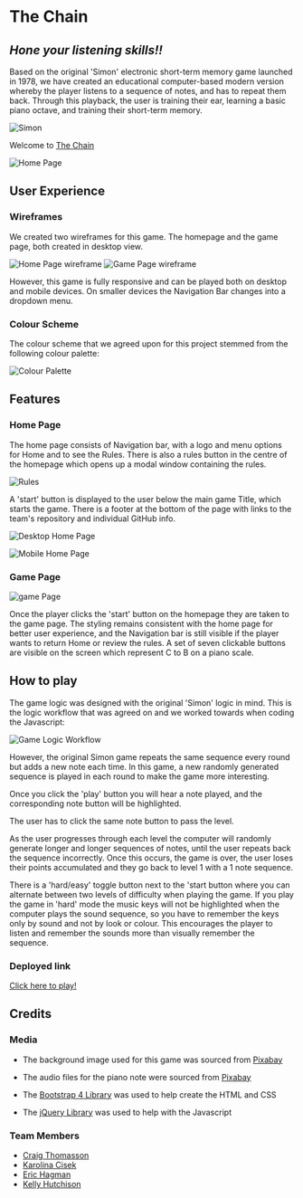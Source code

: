 #  **The Chain**  
## *Hone your listening skills!!*

Based on the original 'Simon' electronic short-term memory game launched in 1978, we have created an educational computer-based modern version whereby the player listens to a sequence of notes, and has to repeat them back. Through this playback, the user is training their ear, learning a basic piano octave, and training their short-term memory. 

![Simon](src/assets/image/simon.png)

Welcome to <a href="https://craigthomasson.github.io/team-5-music-game-/" target="_blank" rel="noopener">The Chain</a>

![Home Page](src/assets/image/responsive-homepage.png)

## User Experience

### Wireframes

We created two wireframes for this game. The homepage and the game page, both created in desktop view.

![Home Page wireframe](src/assets/image/homepage-wireframe.png)
![Game Page wireframe](src/assets/image/gamepage-wireframe.png)

However, this game is fully responsive and can be played both on desktop and mobile devices. On smaller devices the Navigation Bar changes into a dropdown menu.

### Colour Scheme

The colour scheme that we agreed upon for this project stemmed from the following colour palette:

![Colour Palette](src/assets/image/colour-scheme.png)

## Features

### Home Page

The home page consists of  Navigation bar, with a logo and menu options for Home and to see the Rules. There is also a rules button in the centre of the homepage which opens up a modal window containing the rules. 

![Rules](src/assets/image/rules.png)

A 'start' button is displayed to the user below the main game Title, which starts the game. There is a footer at the bottom of the page with links to the team's repository and individual GitHub info. 

![Desktop Home Page](src/assets/image/desktop-homepage.png)

![Mobile Home Page](src/assets/image/mobile-homepage.png)

### Game Page

![game Page](src/assets/image/gamepage.png)

Once the player clicks the 'start' button on the homepage they are taken to the game page. The styling remains consistent with the home page for better user experience, and the Navigation bar is still visible if the player wants to return Home or review the rules. A set of seven clickable buttons are visible on the screen which represent C to B on a piano scale. 

## How to play

The game logic was designed with the original 'Simon' logic in mind. This is the logic workflow that was agreed on and we worked towards when coding the Javascript:

![Game Logic Workflow](src/assets/image/workflow-logic.jpg)

However, the original Simon game repeats the same sequence every round but adds a new note each time. In this game, a new randomly generated sequence is played in each round to make the game more interesting. 

Once you click the 'play' button you will hear a note played, and the corresponding note button will be highlighted. 

The user has to click the same note button to pass the level. 

As the user progresses through each level the computer will randomly generate longer and longer sequences of notes, until the user repeats back the sequence incorrectly. Once this occurs, the game is over, the user loses their points accumulated and they go back to level 1 with a 1 note sequence. 

There is a 'hard/easy' toggle button next to the 'start button where you can alternate between two levels of difficulty when playing the game. If you play the game in 'hard' mode the music keys will not be highlighted when the computer plays the sound sequence, so you have to remember the keys only by sound and not by look or colour. This encourages the player to listen and remember the sounds more than visually remember the sequence. 

### Deployed link

[Click here to play!](https://craigthomasson.github.io/team-5-music-game-/)

## Credits

### Media

* The background image used for this game was sourced from [Pixabay](https://pixabay.com/images/search/music%20background/?pagi=7)

* The audio files for the piano note were sourced from [Pixabay](https://pixabay.com/sound-effects/search/octave/)

* The [Bootstrap 4 Library](https://getbootstrap.com/docs/4.6/getting-started/introduction/) was used to help create the HTML and CSS

* The [jQuery Library](https://jquery.com/) was used to help with the Javascript

### Team Members

* [Craig Thomasson](https://www.linkedin.com/in/craig-thomasson-webdev/)
* [Karolina Cisek](https://www.linkedin.com/in/k-c-n/)
* [Eric Hagman](https://www.linkedin.com/in/erikhgm/)
* [Kelly Hutchison](https://www.linkedin.com/in/kellyhutchison/)

